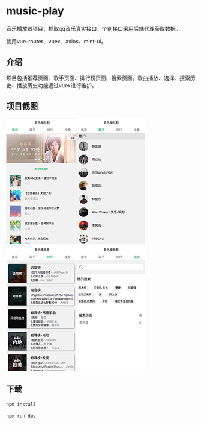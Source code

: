 # music-play

音乐播放器项目，抓取qq音乐真实接口，个别接口采用后端代理获取数据。

使用vue-router、vuex、axios、mint-ui。

## 介绍

项目包括推荐页面、歌手页面、排行榜页面、搜索页面。歌曲播放、选择、搜索历史、播放历史功能通过vuex进行维护。

## 项目截图

![avatar](/src/common/image/recommend.png)![avatar](/src/common/image/singer.png)![avatar](/src/common/image/rank.png)![avatar](/src/common/image/searchPage.png)

## 下载

`npm install`

`npm run dev`
